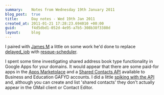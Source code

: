 ```yaml
---
summary:    Notes from Wednesday 19th January 2011
blog_post:  true
title:      Day notes - Wed 19th Jan 2011
created_at: 2011-01-21 17:28:23.694010 +00:00
guid:       f4d5dbd1-052d-4e95-a7b5-308b38f3380d
layout:     blog
---
```

I paired with [James M](http://jamesmead.org/) a little on some work he'd done to replace [delayed_job](https://github.com/tobi/delayed_job) with [resque-scheduler](https://github.com/bvandenbos/resque-scheduler).

I spent some time investigating shared address book type functionality in Google Apps for your domains.  It would appear that there are some paid-for apps in the [Apps Marketplace](http://www.google.com/enterprise/marketplace/) and a [Shared Contacts API](http://code.google.com/googleapps/domain/shared_contacts/gdata_shared_contacts_api_reference.html) available to Business and Education GAFYD accounts.  I did a little [spiking with the API](https://github.com/chrisroos/google-apps-shared-contacts-api-spike) and, although you can create and list 'shared contacts' they don't actually appear in the GMail client or Contact Editor.
